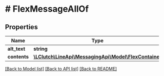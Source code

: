 # # FlexMessageAllOf

## Properties

Name | Type | Description | Notes
------------ | ------------- | ------------- | -------------
**alt_text** | **string** |  | [optional]
**contents** | [**\LClutch\LineApi\MessagingApi\Model\FlexContainer**](FlexContainer.md) |  | [optional]

[[Back to Model list]](../../README.md#models) [[Back to API list]](../../README.md#endpoints) [[Back to README]](../../README.md)
